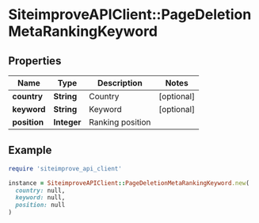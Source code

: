 # SiteimproveAPIClient::PageDeletionMetaRankingKeyword

## Properties

| Name | Type | Description | Notes |
| ---- | ---- | ----------- | ----- |
| **country** | **String** | Country | [optional] |
| **keyword** | **String** | Keyword | [optional] |
| **position** | **Integer** | Ranking position |  |

## Example

```ruby
require 'siteimprove_api_client'

instance = SiteimproveAPIClient::PageDeletionMetaRankingKeyword.new(
  country: null,
  keyword: null,
  position: null
)
```

